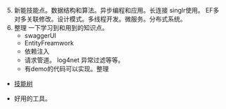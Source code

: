 5. 新能技能点。数据结构和算法。异步编程和应用。长连接 singlr使用。 EF多对多关联修改。设计模式。多线程开发。微服务。分布式系统。
6. 整理 一下学习到和用到的知识点。
    - swaggerUI
    - EntityFreamwork
    - 依赖注入
    - 请求管道。 log4net 异常过滤等等。
    - 有demo的代码可以实现。整理

- [技能树](https://blog.csdn.net/zhruifei/article/details/78457703)

- 好用的工具。
